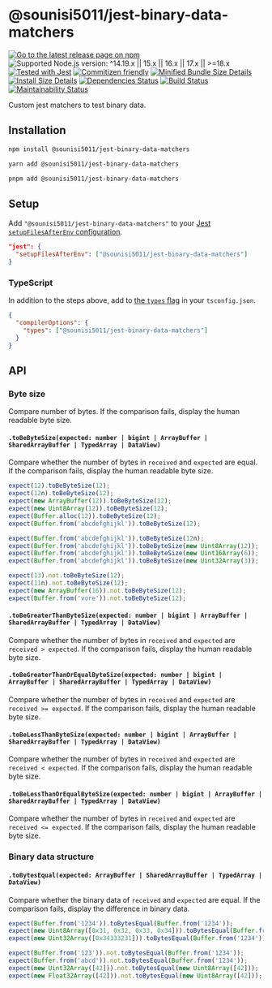 # @sounisi5011/jest-binary-data-matchers

[![Go to the latest release page on npm](https://img.shields.io/npm/v/@sounisi5011/jest-binary-data-matchers.svg)](https://www.npmjs.com/package/@sounisi5011/jest-binary-data-matchers)
![Supported Node.js version: ^14.19.x || 15.x || 16.x || 17.x || >=18.x](https://img.shields.io/static/v1?label=node&message=%5E14.19.x%20%7C%7C%2015.x%20%7C%7C%2016.x%20%7C%7C%2017.x%20%7C%7C%20%3E%3D18.x&color=brightgreen)
[![Tested with Jest](https://img.shields.io/badge/tested_with-jest-99424f.svg)](https://github.com/facebook/jest)
[![Commitizen friendly](https://img.shields.io/badge/commitizen-friendly-brightgreen.svg)](http://commitizen.github.io/cz-cli/)
[![Minified Bundle Size Details](https://img.shields.io/bundlephobia/min/@sounisi5011/jest-binary-data-matchers)](https://bundlephobia.com/result?p=%40sounisi5011%2Fjest-binary-data-matchers)
[![Install Size Details](https://packagephobia.com/badge?p=%40sounisi5011%2Fjest-binary-data-matchers)](https://packagephobia.com/result?p=%40sounisi5011%2Fjest-binary-data-matchers)
[![Dependencies Status](https://status.david-dm.org/gh/sounisi5011/npm-packages.svg?path=packages%2Fjest-matchers%2Fbinary-data)](https://david-dm.org/sounisi5011/npm-packages?path=packages%2Fjest-matchers%2Fbinary-data)
[![Build Status](https://github.com/sounisi5011/npm-packages/actions/workflows/ci.yaml/badge.svg)](https://github.com/sounisi5011/npm-packages/actions/workflows/ci.yaml)
[![Maintainability Status](https://api.codeclimate.com/v1/badges/26495b68302f7ff963c3/maintainability)](https://codeclimate.com/github/sounisi5011/npm-packages/maintainability)

Custom jest matchers to test binary data.

## Installation

```sh
npm install @sounisi5011/jest-binary-data-matchers
```

```sh
yarn add @sounisi5011/jest-binary-data-matchers
```

```sh
pnpm add @sounisi5011/jest-binary-data-matchers
```

## Setup

Add `"@sounisi5011/jest-binary-data-matchers"` to your [Jest `setupFilesAfterEnv` configuration](https://jestjs.io/docs/configuration#setupfilesafterenv-array).

```json
"jest": {
  "setupFilesAfterEnv": ["@sounisi5011/jest-binary-data-matchers"]
}
```

### TypeScript

In addition to the steps above, add to [the `types` flag](https://www.staging-typescript.org/tsconfig#types) in your `tsconfig.json`.

```json
{
  "compilerOptions": {
    "types": ["@sounisi5011/jest-binary-data-matchers"]
  }
}
```

## API

### Byte size

Compare number of bytes.
If the comparison fails, display the human readable byte size.

#### `.toBeByteSize(expected: number | bigint | ArrayBuffer | SharedArrayBuffer | TypedArray | DataView)`

Compare whether the number of bytes in `received` and `expected` are equal.
If the comparison fails, display the human readable byte size.

```js
expect(12).toBeByteSize(12);
expect(12n).toBeByteSize(12);
expect(new ArrayBuffer(12)).toBeByteSize(12);
expect(new Uint8Array(12)).toBeByteSize(12);
expect(Buffer.alloc(12)).toBeByteSize(12);
expect(Buffer.from('abcdefghijkl')).toBeByteSize(12);

expect(Buffer.from('abcdefghijkl')).toBeByteSize(12n);
expect(Buffer.from('abcdefghijkl')).toBeByteSize(new Uint8Array(12));
expect(Buffer.from('abcdefghijkl')).toBeByteSize(new Uint16Array(6));
expect(Buffer.from('abcdefghijkl')).toBeByteSize(new Uint32Array(3));

expect(13).not.toBeByteSize(12);
expect(11n).not.toBeByteSize(12);
expect(new ArrayBuffer(16)).not.toBeByteSize(12);
expect(Buffer.from('vore')).not.toBeByteSize(12);
```

#### `.toBeGreaterThanByteSize(expected: number | bigint | ArrayBuffer | SharedArrayBuffer | TypedArray | DataView)`

Compare whether the number of bytes in `received` and `expected` are `received > expected`.
If the comparison fails, display the human readable byte size.

#### `.toBeGreaterThanOrEqualByteSize(expected: number | bigint | ArrayBuffer | SharedArrayBuffer | TypedArray | DataView)`

Compare whether the number of bytes in `received` and `expected` are `received >= expected`.
If the comparison fails, display the human readable byte size.

#### `.toBeLessThanByteSize(expected: number | bigint | ArrayBuffer | SharedArrayBuffer | TypedArray | DataView)`

Compare whether the number of bytes in `received` and `expected` are `received < expected`.
If the comparison fails, display the human readable byte size.

#### `.toBeLessThanOrEqualByteSize(expected: number | bigint | ArrayBuffer | SharedArrayBuffer | TypedArray | DataView)`

Compare whether the number of bytes in `received` and `expected` are `received <= expected`.
If the comparison fails, display the human readable byte size.

### Binary data structure

#### `.toBytesEqual(expected: ArrayBuffer | SharedArrayBuffer | TypedArray | DataView)`

Compare whether the binary data of `received` and `expected` are equal.
If the comparison fails, display the difference in binary data.

```js
expect(Buffer.from('1234')).toBytesEqual(Buffer.from('1234'));
expect(new Uint8Array([0x31, 0x32, 0x33, 0x34])).toBytesEqual(Buffer.from('1234'));
expect(new Uint32Array([0x34333231])).toBytesEqual(Buffer.from('1234'));

expect(Buffer.from('123')).not.toBytesEqual(Buffer.from('1234'));
expect(Buffer.from('abcd')).not.toBytesEqual(Buffer.from('1234'));
expect(new Uint32Array([42])).not.toBytesEqual(new Uint8Array([42]));
expect(new Float32Array([42])).not.toBytesEqual(new Uint8Array([42]));
```
